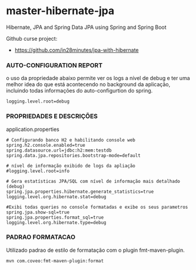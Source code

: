 # master-hibernate-jpa
Hibernate, JPA and Spring Data JPA using Spring and Spring Boot


Github curse project:
- https://github.com/in28minutes/jpa-with-hibernate

### AUTO-CONFIGURATION REPORT
o uso da propriedade abaixo permite ver os logs a nível de debug e ter uma melhor idea do que está acontecendo no background da aplicação, incluindo todas informações do auto-configurtion do spring. 
```shell
logging.level.root=debug
```


### PROPRIEDADES E DESCRIÇÕES
application.properties
```shell
# Configurando banco H2 e habilitando console web
spring.h2.console.enabled=true
spring.datasource.url=jdbc:h2:mem:testdb
spring.data.jpa.repositories.bootstrap-mode=default

# nível de informação exibido de logs da apliação
#logging.level.root=info

# Gera estatísticas JPA/SQL com nível de informação mais detalhado (debug)
spring.jpa.properties.hibernate.generate_statistics=true
logging.level.org.hibernate.stat=debug

#Exibi todas queries no console formatadas e exibe os seus parametros
spring.jpa.show-sql=true
spring.jpa.properties.format_sql=true
logging.level.org.hibernate.type=debug
```

### PADRAO FORMATACAO
Utilizado padrao de estilo de formatação com o plugin fmt-maven-plugin. 
```shell
mvn com.coveo:fmt-maven-plugin:format
```